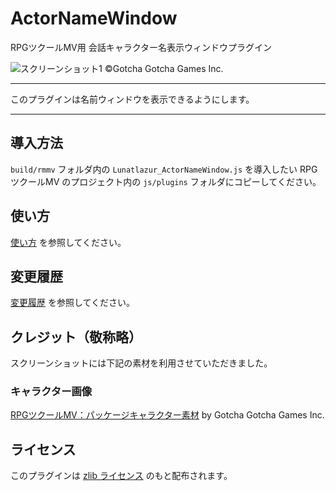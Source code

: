 # ActorNameWindow

RPGツクールMV用 会話キャラクター名表示ウィンドウプラグイン

![スクリーンショット1]
©Gotcha Gotcha Games Inc.

---

このプラグインは名前ウィンドウを表示できるようにします。

---

## 導入方法

`build/rmmv` フォルダ内の `Lunatlazur_ActorNameWindow.js` を導入したい RPGツクールMV のプロジェクト内の `js/plugins` フォルダにコピーしてください。

## 使い方

[使い方] を参照してください。

## 変更履歴

[変更履歴] を参照してください。

## クレジット（敬称略）

スクリーンショットには下記の素材を利用させていただきました。

### キャラクター画像

[RPGツクールMV：パッケージキャラクター素材](https://plaza.komodo.jp/collections/dlcs/products/cover-art-characters-pack) by Gotcha Gotcha Games Inc.

## ライセンス

このプラグインは [zlib ライセンス] のもと配布されます。

[スクリーンショット1]: img/screenshot1.jpg
[使い方]: doc/USAGE.en.md
[変更履歴]: doc/CHANGELOG.en.md
[zlib ライセンス]: LISENCE.md
